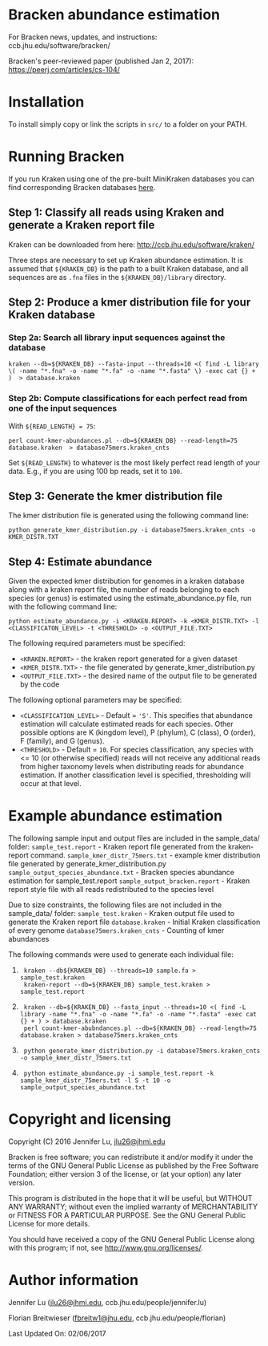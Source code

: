 # Bracken abundance estimation
For Bracken news, updates, and instructions: ccb.jhu.edu/software/bracken/ 

Bracken's peer-reviewed paper (published Jan 2, 2017): https://peerj.com/articles/cs-104/

# Installation

To install simply copy or link the scripts in `src/` to a folder on your PATH.
# Running Bracken

If you run Kraken using one of the pre-built MiniKraken databases you can find corresponding Bracken databases [here](https://ccb.jhu.edu/software/bracken/).

## Step 1: Classify all reads using Kraken and generate a Kraken report file
Kraken can be downloaded from here: http://ccb.jhu.edu/software/kraken/

Three steps are necessary to set up Kraken abundance estimation. 
It is assumed that `${KRAKEN_DB}` is the path to a built Kraken database, 
and all sequences are as `.fna` files in the `${KRAKEN_DB}/library` directory.

## Step 2: Produce a kmer distribution file for your Kraken database
### Step 2a: Search all library input sequences against the database

    kraken --db=${KRAKEN_DB} --fasta-input --threads=10 <( find -L library \( -name "*.fna" -o -name "*.fa" -o -name "*.fasta" \) -exec cat {} + )  > database.kraken

### Step 2b: Compute classifications for each perfect read from one of the input sequences
With `${READ_LENGTH} = 75`:

    perl count-kmer-abundances.pl --db=${KRAKEN_DB} --read-length=75 database.kraken  > database75mers.kraken_cnts

Set `${READ_LENGTH}` to whatever is the most likely perfect read length of your data. 
E.g., if you are using 100 bp reads, set it to `100`. 

## Step 3: Generate the kmer distribution file
The kmer distribution file is generated using the following command line:

    python generate_kmer_distribution.py -i database75mers.kraken_cnts -o KMER_DISTR.TXT

## Step 4: Estimate abundance
Given the expected kmer distribution for genomes in a kraken database along
with a kraken report file, the number of reads belonging to each species (or
genus) is estimated using the estimate_abundance.py file, run with the
following command line:

    python estimate_abundance.py -i <KRAKEN.REPORT> -k <KMER_DISTR.TXT> -l <CLASSIFICATON_LEVEL> -t <THRESHOLD> -o <OUTPUT_FILE.TXT>

The following required parameters must be specified:
- `<KRAKEN.REPORT>` - the kraken report generated for a given dataset 
- `<KMER_DISTR.TXT>` - the file generated by generate_kmer_distribution.py 
- `<OUTPUT_FILE.TXT>` - the desired name of the output file to be generated by the code

The following optional parameters may be specified:
- `<CLASSIFICATION_LEVEL>` - Default = `'S'`. This specifies that abundance
    estimation will calculate estimated reads for each species. Other possible
    options are K (kingdom level), P (phylum), C (class), O (order), F (family),
    and G (genus). 
- `<THRESHOLD>` - Default = `10`. For species classification, any species
    with <= 10 (or otherwise specified) reads will not receive any additional reads
    from higher taxonomy levels when distributing reads for abundance estimation.
    If another classification level is specified, thresholding will occur at
    that level.  

# Example abundance estimation
The following sample input and output files are included in the sample_data/ folder: 
    `sample_test.report` - Kraken report file generated from the kraken-report command. 
    `sample_kmer_distr_75mers.txt` - example kmer distribution file generated by generate_kmer_distribution.py
    `sample_output_species_abundance.txt` - Bracken species abundance estimation for sample_test.report 
    `sample_output_bracken.report` - Kraken report style file with all reads redistributed to the species level

Due to size constraints, the following files are not included in the sample_data/ folder:
    `sample_test.kraken` - Kraken output file used to generate the Kraken report file
    `database.kraken` - Initial Kraken classification of every genome
    `database75mers.kraken_cnts` - Counting of kmer abundances

The following commands were used to generate each individual file: 

1. ```
    kraken --db${KRAKEN_DB} --threads=10 sample.fa > sample_test.kraken
    kraken-report --db=${KRAKEN_DB} sample_test.kraken > sample_test.report 
   ```
2. ```
    kraken --db=${KRAKEN_DB} --fasta_input --threads=10 <( find -L library -name "*.fna" -o -name "*.fa" -o -name "*.fasta" -exec cat {} + ) > database.kraken 
    perl count-kmer-abubndances.pl --db=${KRAKEN_DB} --read-length=75 database.kraken > database75mers.kraken_cnts
   ```
3. ```
    python generate_kmer_distribution.py -i database75mers.kraken_cnts -o sample_kmer_distr_75mers.txt
   ```
4. ```
    python estimate_abundance.py -i sample_test.report -k sample_kmer_distr_75mers.txt -l S -t 10 -o sample_output_species_abundance.txt 
   ```
# Copyright and licensing
Copyright (C) 2016 Jennifer Lu, jlu26@jhmi.edu

Bracken is free software; you can redistribute it and/or modify
it under the terms of the GNU General Public License as published by
the Free Software Foundation; either version 3 of the license, or
(at your option) any later version.

This program is distributed in the hope that it will be useful,
but WITHOUT ANY WARRANTY; without even the implied warranty of
MERCHANTABILITY or FITNESS FOR A PARTICULAR PURPOSE. See the
GNU General Public License for more details.

You should have received a copy of the GNU General Public License
along with this program; if not, see <http://www.gnu.org/licenses/>.
    
# Author information
Jennifer Lu (jlu26@jhmi.edu, ccb.jhu.edu/people/jennifer.lu)

Florian Breitwieser (fbreitw1@jhu.edu, ccb.jhu.edu/people/florian)

Last Updated On: 02/06/2017
